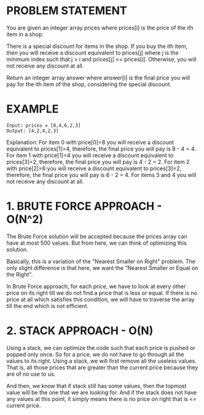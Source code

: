 # PROBLEM STATEMENT

You are given an integer array prices where prices[i] is the price of the ith item in a shop.

There is a special discount for items in the shop. If you buy the ith item, then you will receive a discount equivalent to prices[j] where j is the minimum index such that j > i and prices[j] <= prices[i]. Otherwise, you will not receive any discount at all.

Return an integer array answer where answer[i] is the final price you will pay for the ith item of the shop, considering the special discount.

# EXAMPLE

    Input: prices = [8,4,6,2,3]
    Output: [4,2,4,2,3]

Explanation: 
For item 0 with price[0]=8 you will receive a discount equivalent to prices[1]=4, therefore, the final price you will pay is 8 - 4 = 4.
For item 1 with price[1]=4 you will receive a discount equivalent to prices[3]=2, therefore, the final price you will pay is 4 - 2 = 2.
For item 2 with price[2]=6 you will receive a discount equivalent to prices[3]=2, therefore, the final price you will pay is 6 - 2 = 4.
For items 3 and 4 you will not receive any discount at all.

# **1. BRUTE FORCE APPROACH - O(N^2)**

The Brute Force solution will be accepted because the prices array can have at most 500 values. But from here, we can think of optimizing this solution.

Basically, this is a variation of the "Nearest Smaller on Right" problem. The only slight difference is that here, we want the "Nearest Smaller or Equal on the Right".

In Brute Force approach, for each price, we have to look at every other price on its right till we do not find a price that is less or equal. If there is no price at all which satisfies this condition, we will have to traverse the array till the end which is not efficient.	
		
# **2. STACK APPROACH - O(N)**

Using a stack, we can optimize the code such that each price is pushed or popped only once. So for a price, we do not have to go through all the values to its right. Using a stack, we will first remove all the useless values. That is, all those prices that are greater than the current price because they are of no use to us. 

And then, we know that if stack still has some values, then the topmost value will be the one that we are looking for. And if the stack does not have any values at this point, it simply means there is no price on right that is <= current price.
